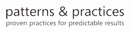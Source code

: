 [![modèles et pratiques](media/guidance-pnp-include/pnp-logo.png)](http://aka.ms/mspnp)



<!--HONumber=Nov16_HO4-->


